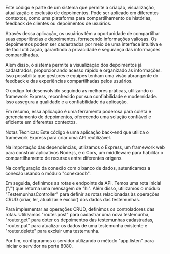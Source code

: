 Este código é parte de um sistema que permite a criação, visualização, atualização e exclusão de depoimentos. Pode ser aplicado em diferentes contextos, como uma plataforma para compartilhamento de histórias, feedback de clientes ou depoimentos de usuários.

Através dessa aplicação, os usuários têm a oportunidade de compartilhar suas experiências e depoimentos, fornecendo informações valiosas. Os depoimentos podem ser cadastrados por meio de uma interface intuitiva e de fácil utilização, garantindo a privacidade e segurança das informações compartilhadas.

Além disso, o sistema permite a visualização dos depoimentos já cadastrados, proporcionando acesso rápido e organizado às informações. Isso possibilita que gestores e equipes tenham uma visão abrangente do feedback e das experiências compartilhadas pelos usuários.

O código foi desenvolvido seguindo as melhores práticas, utilizando o framework Express, reconhecido por sua confiabilidade e modernidade. Isso assegura a qualidade e a confiabilidade da aplicação.

Em resumo, essa aplicação é uma ferramenta poderosa para coleta e gerenciamento de depoimentos, oferecendo uma solução confiável e eficiente em diferentes contextos.

Notas Técnicas:
Este código é uma aplicação back-end que utiliza o framework Express para criar uma API reutilizável.

Na importação das dependências, utilizamos o Express, um framework web para construir aplicativos Node.js, e o Cors, um middleware para habilitar o compartilhamento de recursos entre diferentes origens.

Na configuração da conexão com o banco de dados, autenticamos a conexão usando o módulo "conexaodb".

Em seguida, definimos as rotas e endpoints da API. Temos uma rota inicial ("/") que retorna uma mensagem de "hi". Além disso, utilizamos o módulo "TestemunhasController" para definir as rotas relacionadas às operações CRUD (criar, ler, atualizar e excluir) dos dados das testemunhas.

Para implementar as operações CRUD, definimos os controladores das rotas. Utilizamos "router.post" para cadastrar uma nova testemunha, "router.get" para obter os depoimentos das testemunhas cadastradas, "router.put" para atualizar os dados de uma testemunha existente e "router.delete" para excluir uma testemunha.

Por fim, configuramos o servidor utilizando o método "app.listen" para iniciar o servidor na porta 8080.





